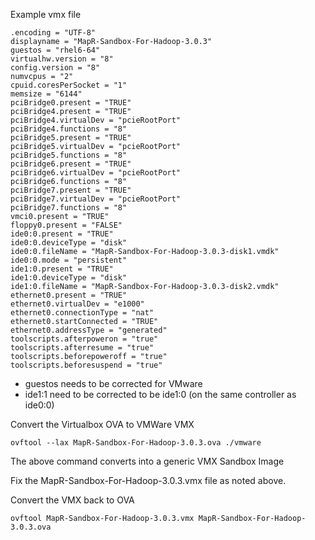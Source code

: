Example vmx file

    .encoding = "UTF-8"
    displayname = "MapR-Sandbox-For-Hadoop-3.0.3"
    guestos = "rhel6-64"
    virtualhw.version = "8"
    config.version = "8"
    numvcpus = "2"
    cpuid.coresPerSocket = "1"
    memsize = "6144"
    pciBridge0.present = "TRUE"
    pciBridge4.present = "TRUE"
    pciBridge4.virtualDev = "pcieRootPort"
    pciBridge4.functions = "8"
    pciBridge5.present = "TRUE"
    pciBridge5.virtualDev = "pcieRootPort"
    pciBridge5.functions = "8"
    pciBridge6.present = "TRUE"
    pciBridge6.virtualDev = "pcieRootPort"
    pciBridge6.functions = "8"
    pciBridge7.present = "TRUE"
    pciBridge7.virtualDev = "pcieRootPort"
    pciBridge7.functions = "8"
    vmci0.present = "TRUE"
    floppy0.present = "FALSE"
    ide0:0.present = "TRUE"
    ide0:0.deviceType = "disk"
    ide0:0.fileName = "MapR-Sandbox-For-Hadoop-3.0.3-disk1.vmdk"
    ide0:0.mode = "persistent"
    ide1:0.present = "TRUE"
    ide1:0.deviceType = "disk"
    ide1:0.fileName = "MapR-Sandbox-For-Hadoop-3.0.3-disk2.vmdk"
    ethernet0.present = "TRUE"
    ethernet0.virtualDev = "e1000"
    ethernet0.connectionType = "nat"
    ethernet0.startConnected = "TRUE"
    ethernet0.addressType = "generated"
    toolscripts.afterpoweron = "true"
    toolscripts.afterresume = "true"
    toolscripts.beforepoweroff = "true"
    toolscripts.beforesuspend = "true"

* guestos needs to be corrected for VMware
* ide1:1 need to be corrected to be ide1:0 (on the same controller as ide0:0)

Convert the Virtualbox OVA to VMWare VMX

    ovftool --lax MapR-Sandbox-For-Hadoop-3.0.3.ova ./vmware

The above command converts into a generic VMX Sandbox Image

Fix the MapR-Sandbox-For-Hadoop-3.0.3.vmx file as noted above.

Convert the VMX back to OVA

    ovftool MapR-Sandbox-For-Hadoop-3.0.3.vmx MapR-Sandbox-For-Hadoop-3.0.3.ova
